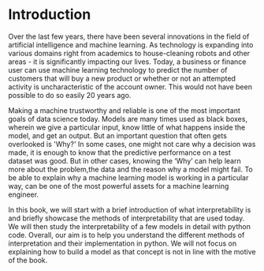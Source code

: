 # Introduction

Over the last few years, there have been several innovations in the field of artificial intelligence and machine learning. As technology is expanding into various domains right from academics to house-cleaning robots and other areas - it is significantly impacting our lives. Today, a business or finance user can use machine learning technology to predict the number of customers that will buy a new product or whether or not an attempted activity is uncharacteristic of the account owner. This would not have been possible to do so easily 20 years ago.

Making a machine trustworthy and reliable is one of the most important goals of data science today. Models are many times used as black boxes, wherein we give a particular input, know little of what happens inside the model, and get an output. But an important question that often gets overlooked is 'Why?' In some cases, one might not care why a decision was made, it is enough to know that the predictive performance on a test dataset was good. But in other cases, knowing the ‘Why’ can help learn more about the problem,the data and the reason why a model might fail. To be able to explain why a machine learning model is working in a particular way, can be one of the most powerful assets for a machine learning engineer.

In this book, we will start with a brief introduction of what interpretability is and briefly showcase the methods of interpretability that are used today. We will then study the interpretability of a few models in detail with python code. Overall, our aim is to help you understand the different methods of interpretation and their implementation in python. We will not focus on explaining how to build a model as that concept is not in line with the motive of the book. 

